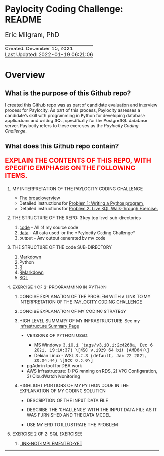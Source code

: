 # Paylocity Coding Challenge: README

<div style="font-size: 1.5em; padding-bottom: 0;">

Eric Milgram, PhD

</div>

<table>
<tbody>
<tr>
<td style="padding: 0; display: none;">
<a href="https://github.com/ScientificProgrammer/PaylocityCodingChallenge">ScientificProgrammer/PaylocityCodingChallenge</a>
</td>
</tr>
<tr>
<td style="padding: 0;">
Created: December 15, 2021
</td>
</tr>
<tr>
<td style="padding: 0;">
Last Updated: 2022-01-19 06:21:06</span>
</td>
</tr>
</tbody>
</table>

# Overview

## What is the purpose of this Github repo?

I created this Github repo was as part of candidate evaluation and
interview process for Paylocity. As part of this process, Paylocity
assesses a candidate’s skill with programming in Python for developing
database applications and writing SQL, specifically for the PostgreSQL
database server. Paylocity refers to these exercises as the *Paylocity
Coding Challenge*.

## What does this Github repo contain?

<div class="proofingOnlyContainer">

<div style="color: red; font-size: 1.5em; font-weight: bold;">

EXPLAIN THE CONTENTS OF THIS REPO, WITH SPECIFIC EMPHASIS ON THE
FOLLOWING ITEMS.

</div>

<ol>
<li>

<div>

MY INTERPRETATION OF THE PAYLOCITY CODING CHALLENGE

</div>

<ul>
<li>
<a href="code/Markdown/pcc_010_challenge_overview.md">The broad
overview</a>
</li>
<li>
Detailed instructions for
<a href="code/Markdown/pcc_020-010_problem1_write_python_program.md">Problem
1: Writing a Python program.</a>
</li>
<li>
Detailed instructions for
<a href="code/Markdown/pcc_020-020_problem2_sql_live_walkthrough.md">Problem
2: Live SQL Walk-through Exercise.</a>
</li>
</ul>
</li>
<li>
<p>
THE STRUCTURE OF THE REPO: 3 key top level sub-directories
</p>
<ol>
<li>
<span class="sourceCodeText"><a href="./code">code</a></span> - All of
my source code
</li>
<li>
<span class="sourceCodeText"><a href="./data">data</a></span> - All data
used for the *Paylocity Coding Challenge*
</li>
<li>
<span class="sourceCodeText"><a href="./output">output</a></span> - Any
output generated by my code
</li>
</ol>
</li>
<li>
<p>
THE STRUCTURE OF THE <span class="sourceCodeText">code</span>
SUB-DIRECTORY
</p>
<ol>
<li>
<span
class="sourceCodeText"><a href="./code/Markdown">Markdown</a></span>
</li>
<li>
<span class="sourceCodeText"><a href="./code/Python">Python</a></span>
</li>
<li>
<span class="sourceCodeText"><a href="./code/R">R</a></span>
</li>
<li>
<span
class="sourceCodeText"><a href="./code/RMarkdown">RMarkdown</a></span>
</li>
<li>
<span class="sourceCodeText"><a href="./code/SQL">SQL</a></span>
</li>
</ol>
</li>
<li>
<p>
EXERCISE 1 OF 2: PROGRAMMING IN PYTHON
</p>
<ol>
<li>
<p>
CONCISE EXPLANATION OF THE PROBLEM WITH A LINK TO MY INTERPRETATION OF
THE
<a href='D:/GoogleDrive/eric.milgram/Career/Job Prospects/2021-11-09 Paylocity/020 Paylocity Coding Challenge/Paylocity Coding Challenge/code/Markdown/pcc_010_challenge_overview.md'>PAYLOCITY
CODING CHALLENGE</a>
</p>
</li>
<li>
<p>
CONCISE EXPLANATION OF MY CODING STRATEGY
</p>
</li>
<li>
<p>
HIGH LEVEL SUMMARY OF MY INFRASTRUCTURE: See my
<a href="code/Markdown/pcc_100_system_description.md">Infrastructure
Summary Page</a>
</p>
<ul>
<li>

<div>

VERSIONS OF PYTHON USED:

</div>

<ul>
<li>
MS Windows: <span
style="font-family: courier new, courier, monospace, serif;">3.10.1
(tags/v3.10.1:2cd268a, Dec 6 2021, 19:10:37) \[MSC v.1929 64 bit
(AMD64)\]</span>
</li>
<li>
Debian Linux - WSL <span
style="font-family: courier new, courier, monospace, serif;">3.7.3
(default, Jan 22 2021, 20:04:44) \[GCC 8.3.0\]</span>
</li>
</ul>
</li>
<li>
pgAdmin tool for DBA work
</li>
<li>
AWS Infrastructure: 1) PG running on RDS, 2) VPC Configuration, 3)
CloudWatch Monitoring
</li>
</ul
    </li>
<li>
<p>
HIGHLIGHT PORTIONS OF MY PYTHON CODE IN THE EXPLANATION OF MY CODING
SOLUTION
</p>
<ul>
<li>
<p>
DESCRIPTION OF THE INPUT DATA FILE
</p>
</li>
<li>
<p>
DESCRIBE THE ‘CHALLENGE’ WITH THE INPUT DATA FILE AS IT WAS FURNISHED
AND THE DATA MODEL
</p>
</li>
<li>
<p>
USE MY ERD TO ILLUSTRATE THE PROBLEM
</p>
</li>
<ul>
</li>
</ol>
</li>
<li>
<p>
EXERCISE 2 OF 2: SQL EXERCISES
</p>
<ol>
<li>
<a href='https://example.com'>LINK-NOT-IMPLEMENTED-YET</a>
</li>
</ol>
</li>
</ol>
</div>

------------------------------------------------------------------------

